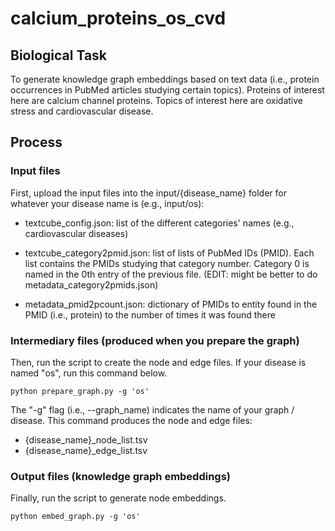 # calcium_proteins_os_cvd
## Biological Task
To generate knowledge graph embeddings based on text data (i.e., protein occurrences in PubMed articles studying certain topics). Proteins of interest here are calcium channel proteins. Topics of interest here are oxidative stress and cardiovascular disease. 


## Process
### Input files
First, upload the input files into the input/{disease_name} folder for whatever your disease name is (e.g., input/os): 

- textcube_config.json: list of the different categories' names (e.g., cardiovascular diseases)

- textcube_category2pmid.json: list of lists of PubMed IDs (PMID). Each list contains the PMIDs studying that category number. Category 0 is named in the 0th entry of the previous file.  (EDIT: might be better to do metadata_category2pmids.json)

- metadata_pmid2pcount.json: dictionary of PMIDs to entity found in the PMID (i.e., protein) to the number of times it was found there


### Intermediary files (produced when you prepare the graph)
Then, run the script to create the node and edge files. If your disease is named "os", run this command below.

```
python prepare_graph.py -g 'os'
```

The "-g" flag (i.e., --graph_name) indicates the name of your graph / disease. This command produces the node and edge files:

- {disease_name}_node_list.tsv
- {disease_name}_edge_list.tsv


### Output files (knowledge graph embeddings)
Finally, run the script to generate node embeddings. 

```
python embed_graph.py -g 'os'
```
